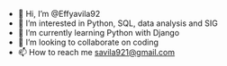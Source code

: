 - 👋 Hi, I’m @Effyavila92
- 👀 I’m interested in Python, SQL, data analysis and SIG
- 🌱 I’m currently learning Python with Django
- 💞️ I’m looking to collaborate on coding
- 📫 How to reach me savila921@gmail.com

<!---
Effyavila92/Effyavila92 is a ✨ special ✨ repository because its `README.md` (this file) appears on your GitHub profile.
You can click the Preview link to take a look at your changes.
--->
